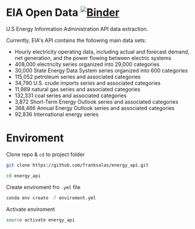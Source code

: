 
# EIA Open Data [![Binder](https://mybinder.org/badge_logo.svg)](https://mybinder.org/v2/gh/franksalas/energy_api.git/master)
U.S Energy Information Administration API data extraction.


Currently, EIA's API contains the following main data sets:

- Hourly electricity operating data, including actual and forecast demand, net generation, and the power flowing between electric systems
- 408,000 electricity series organized into 29,000 categories
- 30,000 State Energy Data System series organized into 600 categories
- 115,052 petroleum series and associated categories
- 34,790 U.S. crude imports series and associated categories
- 11,989 natural gas series and associated categories
- 132,331 coal series and associated categories
- 3,872 Short-Term Energy Outlook series and associated categories
- 368,466 Annual Energy Outlook series and associated categories
- 92,836 International energy series

# Enviroment
Clone repo & `cd`  to project folder

```bash
git clone https://github.com/franksalas/energy_api.git

cd energy_api
```
Create enviroment fro `.yml` file

```bash
conda env create -f enviroment.yml
```
Activate enviroment
```bash
source activate energy_api
```
